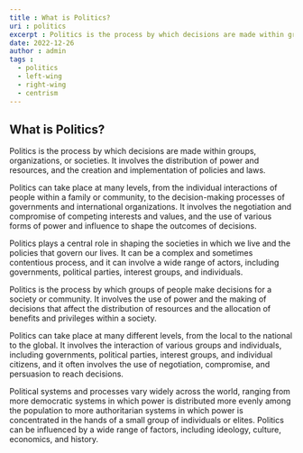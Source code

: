 ```yaml
---
title : What is Politics?
uri : politics
excerpt : Politics is the process by which decisions are made within groups, organizations, or societies. It involves the distribution of power and resources, and the creation and implementation of policies and laws.
date: 2022-12-26
author : admin
tags : 
  - politics
  - left-wing
  - right-wing
  - centrism
---
```



## What is Politics?

Politics is the process by which decisions are made within groups, organizations, or societies. It involves the distribution of power and resources, and the creation and implementation of policies and laws.

Politics can take place at many levels, from the individual interactions of people within a family or community, to the decision-making processes of governments and international organizations. It involves the negotiation and compromise of competing interests and values, and the use of various forms of power and influence to shape the outcomes of decisions.

Politics plays a central role in shaping the societies in which we live and the policies that govern our lives. It can be a complex and sometimes contentious process, and it can involve a wide range of actors, including governments, political parties, interest groups, and individuals.

Politics is the process by which groups of people make decisions for a society or community. It involves the use of power and the making of decisions that affect the distribution of resources and the allocation of benefits and privileges within a society.

Politics can take place at many different levels, from the local to the national to the global. It involves the interaction of various groups and individuals, including governments, political parties, interest groups, and individual citizens, and it often involves the use of negotiation, compromise, and persuasion to reach decisions.

Political systems and processes vary widely across the world, ranging from more democratic systems in which power is distributed more evenly among the population to more authoritarian systems in which power is concentrated in the hands of a small group of individuals or elites. Politics can be influenced by a wide range of factors, including ideology, culture, economics, and history.
